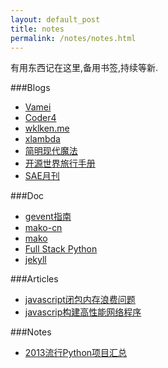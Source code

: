 ```yaml
---
layout: default_post
title: notes
permalink: /notes/notes.html
---
```


有用东西记在这里,备用书签,持续等新.

###Blogs
+	[Vamei](http://www.cnblogs.com/vamei)
+	[Coder4](http://www.coder4.com)
+	[wklken.me](http://wklken.me/)
+	[xlambda](http://xlambda.com/)
+	[简明现代魔法](http://www.nowamagic.net/)
+	[开源世界旅行手册](http://i.linuxtoy.org/docs/guide/index.html)
+	[SAE月刊](http://blog.sae.sina.com.cn/?x=0&y=0&s=SAE%E6%9C%88%E5%88%8A)

###Doc
+	[gevent指南](http://xlambda.com/gevent-tutorial/)
+	[mako-cn](http://docs.makotemplates.org/en/latest/)
+	[mako](http://help.42qu.com/code/mako.html)
+	[Full Stack Python](http://www.fullstackpython.com/)
+	[jekyll](http://jekyllcn.com/)


###Articles
+	[javascript闭包内存浪费问题](http://www.blogbus.com/ramiel-logs/225063778.html)
+	[javascrip构建高性能网络程序](http://www.blogbus.com/ramiel-logs/224887588.html)

###Notes
+	[2013流行Python项目汇总](http://www.iteye.com/news/28717-2013-top-python-projects)
